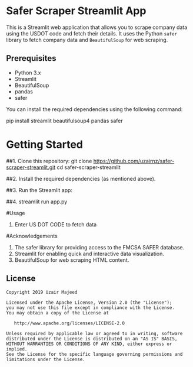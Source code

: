 # Safer Scraper Streamlit App

This is a Streamlit web application that allows you to scrape company data using the USDOT code and fetch their details. It uses the Python `safer` library to fetch company data and `BeautifulSoup` for web scraping.

## Prerequisites

- Python 3.x
- Streamlit
- BeautifulSoup
- pandas
- safer

You can install the required dependencies using the following command:

pip install streamlit beautifulsoup4 pandas safer

# Getting Started
##1. Clone this repository:
git clone https://github.com/uzairnz/safer-scraper-streamlit.git
cd safer-scraper-streamlit

##2. Install the required dependencies (as mentioned above).

##3.  Run the Streamlit app:

##4. streamlit run app.py

#Usage
1. Enter US DOT CODE to fetch data

#Acknowledgements
1. The safer library for providing access to the FMCSA SAFER database.
2. Streamlit for enabling quick and interactive data visualization.
3. BeautifulSoup for web scraping HTML content.

License
-------

    Copyright 2019 Uzair Majeed

    Licensed under the Apache License, Version 2.0 (the "License");
    you may not use this file except in compliance with the License.
    You may obtain a copy of the License at

       http://www.apache.org/licenses/LICENSE-2.0

    Unless required by applicable law or agreed to in writing, software
    distributed under the License is distributed on an "AS IS" BASIS,
    WITHOUT WARRANTIES OR CONDITIONS OF ANY KIND, either express or implied.
    See the License for the specific language governing permissions and
    limitations under the License.
